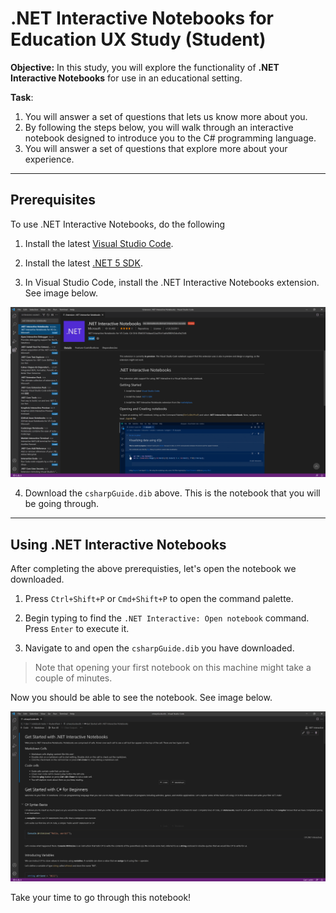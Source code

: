 # .NET Interactive Notebooks for Education UX Study (Student)
**Objective:** In this study, you will explore the functionality of **.NET Interactive Notebooks** for use in an educational setting. 

**Task**: 

1. You will answer a set of questions that lets us know more about you. 
2. By following the steps below, you will walk through an interactive notebook designed to introduce you to the C\# programming language.
3. You will answer a set of questions that explore more about your experience.

---

## Prerequisites

To use .NET Interactive Notebooks, do the following

1. Install the latest [Visual Studio Code](https://code.visualstudio.com/).

2. Install the latest [.NET 5 SDK](https://dotnet.microsoft.com/download/dotnet/5.0).

3. In Visual Studio Code, install the .NET Interactive Notebooks extension. See image below.

![Installing .Net Interactive Notebooks extension](./res/installingextension.png)

4. Download the `csharpGuide.dib` above. This is the notebook that you will be going through.

---

## Using .NET Interactive Notebooks

After completing the above prerequisties, let's open the notebook we downloaded.

1. Press `Ctrl+Shift+P` or  `Cmd+Shift+P` to open the command palette.

2. Begin typing to find the `.NET Interactive: Open notebook` command. Press `Enter` to execute it.

3. Navigate to and open the `csharpGuide.dib` you have downloaded. 

> Note that opening your first notebook on this machine might take a couple of minutes.

Now you should be able to see the notebook. See image below.

![Installing .Net Interactive Notebooks extension](./res/openednotebook.png)

Take your time to go through this notebook!

